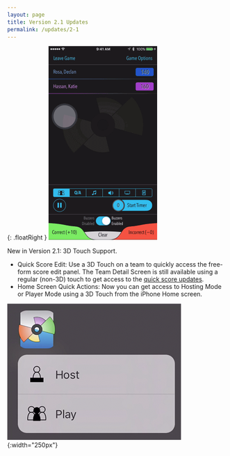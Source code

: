 ```yaml
---
layout: page
title: Version 2.1 Updates
permalink: /updates/2-1
---
```


{: .floatRight }
![animation-of-new-3d-touch](/images/updates/2-1/3d-touch-team.gif)

New in Version 2.1: 3D Touch Support.

* Quick Score Edit: Use a 3D Touch on a team to quickly access the free-form score edit panel. The Team Detail Screen is still available using a regular (non-3D) touch to get access to the [quick score updates](/updates/2-0/#easier-score-updates).
* Home Screen Quick Actions: Now you can get access to Hosting Mode or Player Mode using a 3D Touch from the iPhone Home screen.

![quick-actions](/images/updates/2-1/3d-touch-quick-actions.png){:width="250px"}
